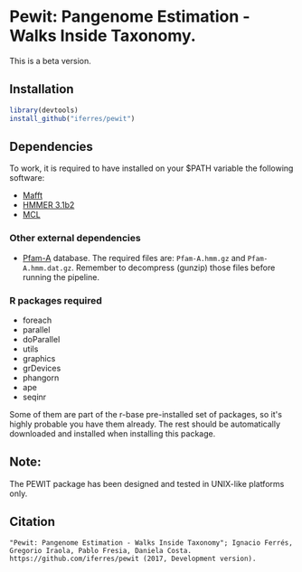 # Pewit: Pangenome Estimation - Walks Inside Taxonomy.
This is a beta version.

## Installation
```r
library(devtools)
install_github("iferres/pewit")
```

## Dependencies

To work, it is required to have installed on your $PATH variable the following software:
 * [Mafft](http://mafft.cbrc.jp/alignment/software/)
 * [HMMER 3.1b2](http://hmmer.org/download.html)
 * [MCL](https://www.micans.org/mcl/index.html?sec_software)

### Other external dependencies

 * [Pfam-A](http://ftp.ebi.ac.uk/pub/databases/Pfam/releases/Pfam31.0/) database. The required files are: `Pfam-A.hmm.gz` and `Pfam-A.hmm.dat.gz`. Remember to decompress (gunzip) those files before running the pipeline.

### R packages required

 * foreach
 * parallel
 * doParallel
 * utils
 * graphics
 * grDevices
 * phangorn
 * ape
 * seqinr

Some of them are part of the r-base pre-installed set of packages, so it's highly probable you have them already. The rest should be automatically downloaded and installed when installing this package.

## Note:

The PEWIT package has been designed and tested in UNIX-like platforms only.

## Citation
	"Pewit: Pangenome Estimation - Walks Inside Taxonomy"; Ignacio Ferrés, Gregorio Iraola, Pablo Fresia, Daniela Costa. 
	https://github.com/iferres/pewit (2017,	Development version).
